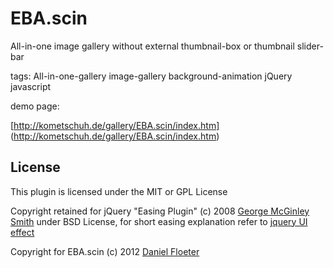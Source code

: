 EBA.scin
===============

All-in-one image gallery without external thumbnail-box or thumbnail slider-bar

tags: All-in-one-gallery image-gallery background-animation jQuery javascript

demo page:

[http://kometschuh.de/gallery/EBA.scin/index.htm] (http://kometschuh.de/gallery/EBA.scin/index.htm)

## License

This plugin is licensed under the MIT or GPL License

Copyright retained for jQuery "Easing Plugin" (c) 2008 [George McGinley Smith](http://gsgd.co.uk/sandbox/jquery/easing/) under BSD License, 
for short easing explanation refer to [jquery UI effect](http://jqueryui.com/demos/effect/#easing)

Copyright for EBA.scin (c) 2012 [Daniel Floeter](http://www.kometschuh.de)